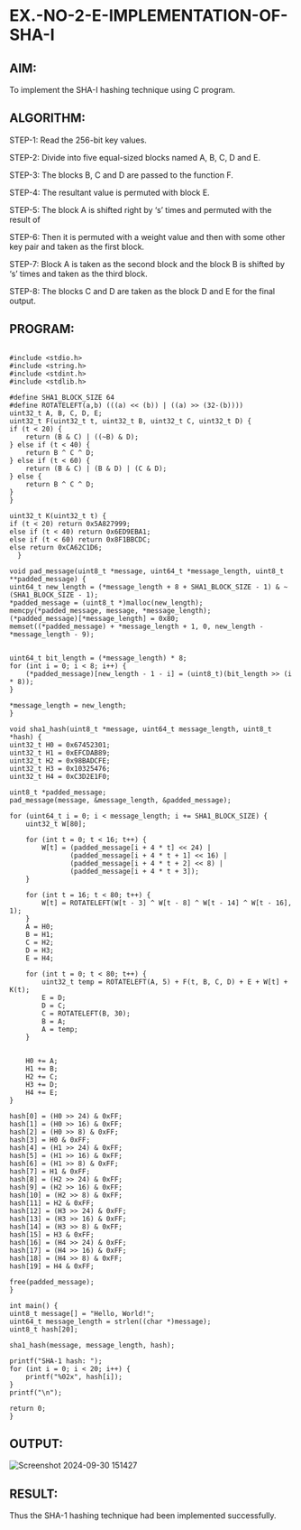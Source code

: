 # EX.-NO-2-E-IMPLEMENTATION-OF-SHA-I

## AIM:
  To implement the SHA-I hashing technique using C program.
  
## ALGORITHM:

  STEP-1: Read the 256-bit key values.
  
  STEP-2: Divide into five equal-sized blocks named A, B, C, D and E.
  
  STEP-3: The blocks B, C and D are passed to the function F.
  
  STEP-4: The resultant value is permuted with block E.
  
  STEP-5: The block A is shifted right by ‘s’ times and permuted with the result of
  
  
  STEP-6: Then it is permuted with a weight value and then with some other key pair and taken as the first block.
  
  STEP-7: Block A is taken as the second block and the block B is shifted by ‘s’ times and taken as the third block.
  
  STEP-8: The blocks C and D are taken as the block D and E for the final output.

## PROGRAM:
```

#include <stdio.h>
#include <string.h>
#include <stdint.h>
#include <stdlib.h> 

#define SHA1_BLOCK_SIZE 64
#define ROTATELEFT(a,b) (((a) << (b)) | ((a) >> (32-(b))))
uint32_t A, B, C, D, E;
uint32_t F(uint32_t t, uint32_t B, uint32_t C, uint32_t D) {
if (t < 20) {
    return (B & C) | ((~B) & D);
} else if (t < 40) {
    return B ^ C ^ D;
} else if (t < 60) {
    return (B & C) | (B & D) | (C & D);
} else {
    return B ^ C ^ D;
}
}

uint32_t K(uint32_t t) {
if (t < 20) return 0x5A827999;
else if (t < 40) return 0x6ED9EBA1;
else if (t < 60) return 0x8F1BBCDC;
else return 0xCA62C1D6;
  }

void pad_message(uint8_t *message, uint64_t *message_length, uint8_t **padded_message) {
uint64_t new_length = (*message_length + 8 + SHA1_BLOCK_SIZE - 1) & ~(SHA1_BLOCK_SIZE - 1);
*padded_message = (uint8_t *)malloc(new_length);
memcpy(*padded_message, message, *message_length);
(*padded_message)[*message_length] = 0x80;  
memset((*padded_message) + *message_length + 1, 0, new_length - *message_length - 9);


uint64_t bit_length = (*message_length) * 8;  
for (int i = 0; i < 8; i++) {
    (*padded_message)[new_length - 1 - i] = (uint8_t)(bit_length >> (i * 8));
}

*message_length = new_length;
}

void sha1_hash(uint8_t *message, uint64_t message_length, uint8_t *hash) {
uint32_t H0 = 0x67452301;
uint32_t H1 = 0xEFCDAB89;
uint32_t H2 = 0x98BADCFE;
uint32_t H3 = 0x10325476;
uint32_t H4 = 0xC3D2E1F0;

uint8_t *padded_message;
pad_message(message, &message_length, &padded_message);

for (uint64_t i = 0; i < message_length; i += SHA1_BLOCK_SIZE) {
    uint32_t W[80];

    for (int t = 0; t < 16; t++) {
        W[t] = (padded_message[i + 4 * t] << 24) |
               (padded_message[i + 4 * t + 1] << 16) |
               (padded_message[i + 4 * t + 2] << 8) |
               (padded_message[i + 4 * t + 3]);
    }

    for (int t = 16; t < 80; t++) {
        W[t] = ROTATELEFT(W[t - 3] ^ W[t - 8] ^ W[t - 14] ^ W[t - 16], 1);
    }
    A = H0;
    B = H1;
    C = H2;
    D = H3;
    E = H4;

    for (int t = 0; t < 80; t++) {
        uint32_t temp = ROTATELEFT(A, 5) + F(t, B, C, D) + E + W[t] + K(t);
        E = D;
        D = C;
        C = ROTATELEFT(B, 30);
        B = A;
        A = temp;
    }


    H0 += A;
    H1 += B;
    H2 += C;
    H3 += D;
    H4 += E;
}

hash[0] = (H0 >> 24) & 0xFF;
hash[1] = (H0 >> 16) & 0xFF;
hash[2] = (H0 >> 8) & 0xFF;
hash[3] = H0 & 0xFF;
hash[4] = (H1 >> 24) & 0xFF;
hash[5] = (H1 >> 16) & 0xFF;
hash[6] = (H1 >> 8) & 0xFF;
hash[7] = H1 & 0xFF;
hash[8] = (H2 >> 24) & 0xFF;
hash[9] = (H2 >> 16) & 0xFF;
hash[10] = (H2 >> 8) & 0xFF;
hash[11] = H2 & 0xFF;
hash[12] = (H3 >> 24) & 0xFF;
hash[13] = (H3 >> 16) & 0xFF;
hash[14] = (H3 >> 8) & 0xFF;
hash[15] = H3 & 0xFF;
hash[16] = (H4 >> 24) & 0xFF;
hash[17] = (H4 >> 16) & 0xFF;
hash[18] = (H4 >> 8) & 0xFF;
hash[19] = H4 & 0xFF;

free(padded_message);
}

int main() {
uint8_t message[] = "Hello, World!";
uint64_t message_length = strlen((char *)message);
uint8_t hash[20];

sha1_hash(message, message_length, hash);

printf("SHA-1 hash: ");
for (int i = 0; i < 20; i++) {
    printf("%02x", hash[i]);
}
printf("\n");

return 0;
}

```

## OUTPUT:

![Screenshot 2024-09-30 151427](https://github.com/user-attachments/assets/38648806-8015-41dd-854f-06ab3b53937a)


## RESULT:
  Thus the SHA-1 hashing technique had been implemented successfully.
  
